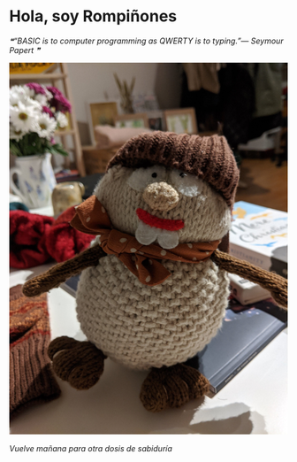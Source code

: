 # Hola, soy Rompiñones

<!--STARTS_HERE_QUOTE_README-->
<i>❝“BASIC is to computer programming as QWERTY is to typing.”— Seymour Papert   ❞</i>
<!--ENDS_HERE_QUOTE_README-->

<!--START_SECTION:update_image-->
![alt text](https://raw.githubusercontent.com/focaalvarez/rompinones/main/.github/images/IMG_20211111_190812.jpg?raw=true)
<!--END_SECTION:update_image-->

*Vuelve mañana para otra dosis de sabiduría*
